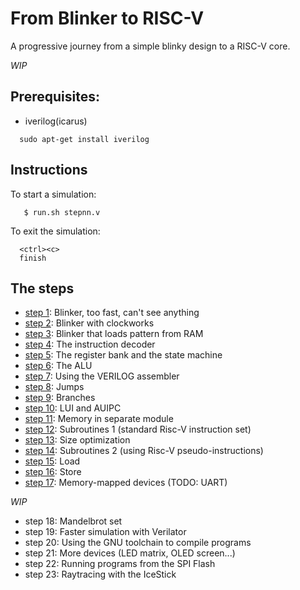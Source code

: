 # From Blinker to RISC-V

A progressive journey from a simple blinky design to a RISC-V core.

_WIP_

## Prerequisites:
- iverilog(icarus) 

```
  sudo apt-get install iverilog
```

## Instructions

To start a simulation:
```
   $ run.sh stepnn.v
```

To exit the simulation:
```
  <ctrl><c>
  finish
```

## The steps

- [step 1](step1.v): Blinker, too fast, can't see anything
- [step 2](step2.v): Blinker with clockworks
- [step 3](step3.v): Blinker that loads pattern from RAM
- [step 4](step4.v): The instruction decoder
- [step 5](step5.v): The register bank and the state machine
- [step 6](step6.v): The ALU
- [step 7](step7.v): Using the VERILOG assembler
- [step 8](step8.v): Jumps
- [step 9](step9.v): Branches
- [step 10](step10.v): LUI and AUIPC
- [step 11](step11.v): Memory in separate module
- [step 12](step12.v): Subroutines 1 (standard Risc-V instruction set)
- [step 13](step13.v): Size optimization
- [step 14](step14.v): Subroutines 2 (using Risc-V pseudo-instructions)
- [step 15](step15.v): Load
- [step 16](step16.v): Store
- [step 17](step17.v): Memory-mapped devices (TODO: UART)

_WIP_

- step 18: Mandelbrot set
- step 19: Faster simulation with Verilator
- step 20: Using the GNU toolchain to compile programs
- step 21: More devices (LED matrix, OLED screen...)
- step 22: Running programs from the SPI Flash
- step 23: Raytracing with the IceStick
